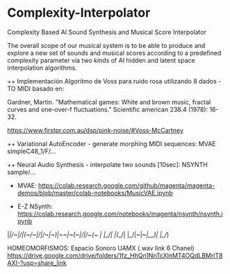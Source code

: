 # Complexity-Interpolator

Complexity Based AI Sound Synthesis and Musical Score Interpolator

The overall scope of our musical system is to be able to produce and explore a new set of sounds
and musical scores according to a predefined complexity parameter via two kinds of AI hidden and
latent space interpolation algorithms.

++ Implementación Algoritmo de Voss para ruido rosa utilizando 8 dados - TO MIDI basado en: 

Gardner, Martin. "Mathematical games: White and brown music, fractal curves and one-over-f fluctuations." Scientific american 238.4 (1978): 16-32.

https://www.firstpr.com.au/dsp/pink-noise/#Voss-McCartney


++ Variational AutoEncoder - generate morphing MIDI sequences: MVAE simpleC48_1/F/...

++ Neural Audio Synthesis - interpolate two sounds [10sec]: NSYNTH sample/...

* MVAE: https://colab.research.google.com/github/magenta/magenta-demos/blob/master/colab-notebooks/MusicVAE.ipynb

* E-Z NSynth: https://colab.research.google.com/notebooks/magenta/nsynth/nsynth.ipynb

|_|/~\|\/|(~/~\|\/|/~\|~)|~~|~(~|\/|/~\(~
| |\_/|  |(_\_/|  |\_/|~\|~_|__)|  |\_/_)

HOMEOMORFISMOS: Espacio Sonoro UAMX (.wav link 6 Chanel)
https://drive.google.com/drive/folders/1fz_HhQn1NnTcXlnMT4OQdLBMriT8AXI-?usp=share_link
